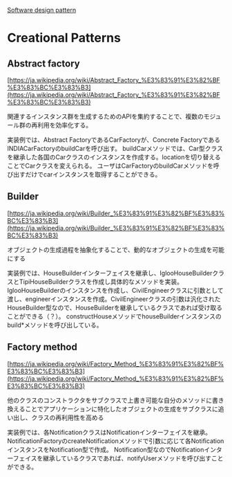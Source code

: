 [Software design pattern](https://en.wikipedia.org/wiki/Software_design_pattern)


# Creational Patterns

## Abstract factory

[https://ja.wikipedia.org/wiki/Abstract_Factory_%E3%83%91%E3%82%BF%E3%83%BC%E3%83%B3](https://ja.wikipedia.org/wiki/Abstract_Factory_%E3%83%91%E3%82%BF%E3%83%BC%E3%83%B3)

関連するインスタンス群を生成するためのAPIを集約することで、複数のモジュール群の再利用を効率化する。

実装例では、Abstract FactoryであるCarFactoryが、Concrete FactoryであるINDIACarFactoryのbuildCarを呼び出す。
buildCarメソッドでは、Car型クラスを継承した各国のCarクラスのインスタンスを作成する。locationを切り替えることでCarクラスを変えられる。
ユーザはCarFactoryのbuildCarメソッドを呼び出すだけでcarインスタンスを取得することができる。



## Builder

[https://ja.wikipedia.org/wiki/Builder_%E3%83%91%E3%82%BF%E3%83%BC%E3%83%B3](https://ja.wikipedia.org/wiki/Builder_%E3%83%91%E3%82%BF%E3%83%BC%E3%83%B3)

オブジェクトの生成過程を抽象化することで、動的なオブジェクトの生成を可能にする

実装例では、HouseBuilderインターフェイスを継承し、IglooHouseBuilderクラスとTipiHouseBuilderクラスを作成し具体的なメソッドを実装。
IglooHouseBuilderのインスタンスを作成し、CivilEngineerクラスに引数として渡し、engineerインスタンスを作成。CivilEngineerクラスの引数は汎化されたHouseBuilder型なので、HouseBuilderを継承しているクラスであれば受け取ることができる（？）。
constructHouseメソッドでhouseBuilderインスタンスのbuild*メソッドを呼び出している。


## Factory method

[https://ja.wikipedia.org/wiki/Factory_Method_%E3%83%91%E3%82%BF%E3%83%BC%E3%83%B3](https://ja.wikipedia.org/wiki/Factory_Method_%E3%83%91%E3%82%BF%E3%83%BC%E3%83%B3)

他のクラスのコンストラクタをサブクラスで上書き可能な自分のメソッドに書き換えることでアプリケーションに特化したオブジェクトの生成をサブクラスに追い出し、クラスの再利用性を高める

実装例では、各NotificationクラスはNotificationインターフェイスを継承。
NotificationFactoryのcreateNotificationメソッドで引数に応じて各NotificationインスタンスをNotification型で作成。
Notification型なのでNotificationインターフェイスを継承しているクラスであれば、notifyUserメソッドを呼び出すことができる。